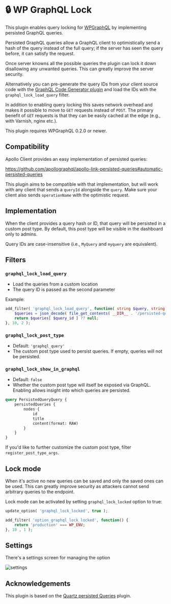# 🔒 WP GraphQL Lock

This plugin enables query locking for [WPGraphQL][] by implementing persisted
GraphQL queries.

Persisted GraphQL queries allow a GraphQL client to optimistically send a hash
of the query instead of the full query; if the server has seen the query
before, it can satisfy the request.

Once server knowns all the possible queries the plugin can lock it down
disallowing any unwanted queries. This can greatly improve the server
security.

Alternatively you can pre-generate the query IDs from your client source code
with the [GraphQL Code Generator plugin][codegen] and load the IDs with the
`graphql_lock_load_query` filter.

In addition to enabling query locking this saves network overhead and makes
it possible to move to `GET` requests instead of `POST`. The primary benefit
of `GET` requests is that they can be easily cached at the edge (e.g., with
Varnish, nginx etc.).

This plugin requires WPGraphQL 0.2.0 or newer.

[codegen]: https://github.com/valu-digital/graphql-codegen-persisted-query-ids
[wpgraphql]: https://github.com/wp-graphql/wp-graphql

## Compatibility

Apollo Client provides an easy implementation of persisted queries:

https://github.com/apollographql/apollo-link-persisted-queries#automatic-persisted-queries

This plugin aims to be compatible with that implementation, but will work with
any client that sends a `queryId` alongside the `query`. Make sure your client
also sends `operationName` with the optimistic request.

## Implementation

When the client provides a query hash or ID, that query will be persisted in a
custom post type. By default, this post type will be visible in the dashboard
only to admins.

Query IDs are case-insensitive (i.e., `MyQuery` and `myquery` are equivalent).

## Filters

### `graphql_lock_load_query`

-   Load the queries from a custom location
-   The query ID is passed as the second parameter

Example:

```php
add_filter( 'graphql_lock_load_query', function( string $query, string $query_id ) {
    $queries = json_decode( file_get_contents( __DIR__ . '/persisted-query-ids/server.json' ), true );
    return $queries[ $query_id ] ?? null;
}, 10, 2 );
```

### `graphql_lock_post_type`

-   Default: `'graphql_query'`
-   The custom post type used to persist queries. If empty, queries will not be
    persisted.

### `graphql_lock_show_in_graphql`

-   Default: `false`
-   Whether the custom post type will itself be exposed via GraphQL. Enabling
    allows insight into which queries are persisted.

```graphql
query PersistedQueryQuery {
    persistedQueries {
        nodes {
            id
            title
            content(format: RAW)
        }
    }
}
```

If you'd like to further customize the custom post type, filter
`register_post_type_args`.

[wp-graphql]: https://github.com/wp-graphql/wp-graphql

## Lock mode

When it's active no new queries can be saved and only the saved ones can be
used. This can greatly improve security as attackers cannot send arbitrary
queries to the endpoint.

Lock mode can be activated by setting `graphql_lock_locked` option to true:

```php
update_option( 'graphql_lock_locked', true );
```

```php
add_filter( 'option_graphql_lock_locked', function() {
    return 'production' === WP_ENV;
}, 10 , 1 );
```

## Settings

There's a settings screen for managing the option

![settings](https://user-images.githubusercontent.com/225712/55174721-a360ac00-5186-11e9-91de-bd1c45ffad11.png)

## Acknowledgements

This plugin is based on the [Quartz persisted Queries][original] plugin.

[original]: https://github.com/Quartz/wp-graphql-persisted-queries
